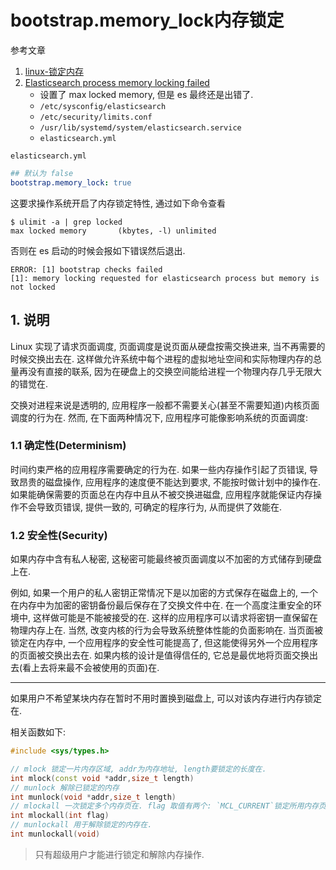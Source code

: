 # bootstrap.memory_lock内存锁定

参考文章

1. [linux-锁定内存](https://blog.csdn.net/jidonghui/article/details/7332266)
2. [Elasticsearch process memory locking failed](https://stackoverflow.com/questions/45008355/elasticsearch-process-memory-locking-failed)
    - 设置了 max locked memory, 但是 es 最终还是出错了.
    - `/etc/sysconfig/elasticsearch`
    - `/etc/security/limits.conf`
    - `/usr/lib/systemd/system/elasticsearch.service`
    - `elasticsearch.yml`

`elasticsearch.yml`

```yaml
## 默认为 false
bootstrap.memory_lock: true
```

这要求操作系统开启了内存锁定特性, 通过如下命令查看

```
$ ulimit -a | grep locked
max locked memory       (kbytes, -l) unlimited
```

否则在 es 启动的时候会报如下错误然后退出.

```
ERROR: [1] bootstrap checks failed
[1]: memory locking requested for elasticsearch process but memory is not locked
```

## 1. 说明

Linux 实现了请求页面调度, 页面调度是说页面从硬盘按需交换进来, 当不再需要的时候交换出去在. 这样做允许系统中每个进程的虚拟地址空间和实际物理内存的总量再没有直接的联系, 因为在硬盘上的交换空间能给进程一个物理内存几乎无限大的错觉在. 

交换对进程来说是透明的, 应用程序一般都不需要关心(甚至不需要知道)内核页面调度的行为在. 然而, 在下面两种情况下, 应用程序可能像影响系统的页面调度: 

### 1.1 确定性(Determinism)

时间约束严格的应用程序需要确定的行为在. 如果一些内存操作引起了页错误, 导致昂贵的磁盘操作, 应用程序的速度便不能达到要求, 不能按时做计划中的操作在. 如果能确保需要的页面总在内存中且从不被交换进磁盘, 应用程序就能保证内存操作不会导致页错误, 提供一致的, 可确定的程序行为, 从而提供了效能在. 

### 1.2 安全性(Security)

如果内存中含有私人秘密, 这秘密可能最终被页面调度以不加密的方式储存到硬盘上在. 

例如, 如果一个用户的私人密钥正常情况下是以加密的方式保存在磁盘上的, 一个在内存中为加密的密钥备份最后保存在了交换文件中在. 在一个高度注重安全的环境中, 这样做可能是不能被接受的在. 这样的应用程序可以请求将密钥一直保留在物理内存上在. 当然, 改变内核的行为会导致系统整体性能的负面影响在. 当页面被锁定在内存中, 一个应用程序的安全性可能提高了, 但这能使得另外一个应用程序的页面被交换出去在. 如果内核的设计是值得信任的, 它总是最优地将页面交换出去(看上去将来最不会被使用的页面)在. 

------

如果用户不希望某块内存在暂时不用时置换到磁盘上, 可以对该内存进行内存锁定在. 

相关函数如下: 

```c++
#include <sys/types.h> 

// mlock 锁定一片内存区域, addr为内存地址, length要锁定的长度在. 
int mlock(const void *addr,size_t length)
// munlock 解除已锁定的内存
int munlock(void *addr,size_t length)
// mlockall 一次锁定多个内存页在. flag 取值有两个: `MCL_CURRENT`锁定所用内存页, `MCL_FUTURE`锁定为进程分配的地址空间内存页在. 
int mlockall(int flag)
// munlockall 用于解除锁定的内存在. 
int munlockall(void)
```

> 只有超级用户才能进行锁定和解除内存操作.

